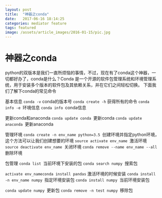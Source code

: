 ```yaml
---
layout: post
title:  "神器之conda"
date:   2017-06-16 18:14:25
categories: mediator feature
tags: featured
image: /assets/article_images/2016-01-15/pic.jpg
---
```


# 神器之conda
python的双版本是我们一直所烦恼的事情，不过，现在有了conda这个神器，一切都好办了，conda是什么？Conda 是一个开源的软件包管理系统和环境管理系统，用于安装多个版本的软件包及其依赖关系，并在它们之间轻松切换。
下面我们了解下conda的常见命令

基本信息
``conda -v`` conda的版本号
``conda create -h`` 获得所有的命令
``conda info -e ``环境信息
``conda info ``conda信息

更新conda和anaconda
``conda update conda ``更新conda
``conda update anaconda ``更新anaconda

管理环境
``conda create -n env_name python=3.5 ``创建环境并指定python环境，这个方法可以让我们创建想要的环境
``source activate env_name ``激活环境
``source deactivate env_name ``关闭环境
``conda remove --name env_name --all ``删除环境

包管理
``conda list ``当前环境下安装的包
``conda search numpy ``搜索包

 ``activate env_nameconda install pandas`` 激活环境的时候安装
``conda install -n env_name numpy ``指定环境安装包
``conda install numpy ``当前环境安装包

``conda update numpy ``更新包
``conda remove -n test numpy ``移除包




 


